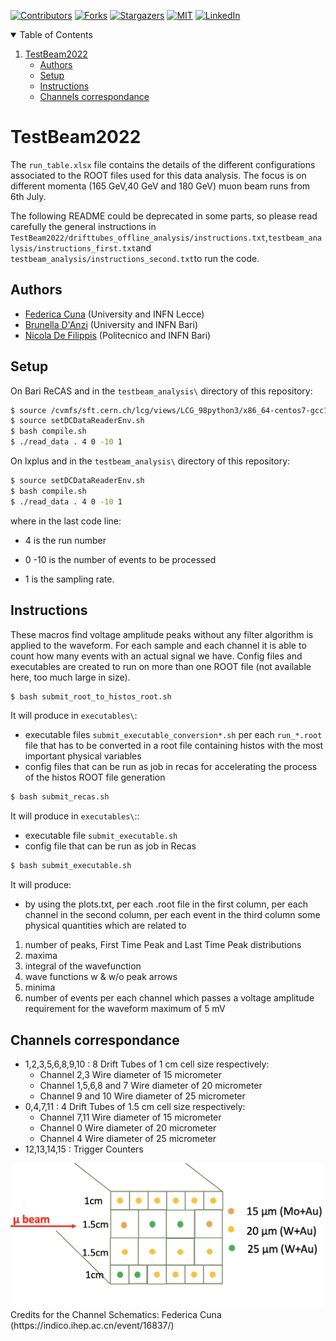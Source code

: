 <!-- PROJECT SHIELDS -->
[![Contributors][contributors-shield]][contributors-url]
[![Forks][forks-shield]][forks-url]
[![Stargazers][stars-shield]][stars-url]
[![MIT][license-shield]][license-url]
[![LinkedIn][linkedin-shield]][linkedin-url]

<!-- TABLE OF CONTENTS -->
<details open="open">
  <summary>Table of Contents</summary>
  <ol>
    <li>
      <a href="#TestBeam2022">TestBeam2022</a>
      <ul>
        <li><a href="#authors">Authors</a></li>
        <li><a href="#setup">Setup</a></li>
         <li> <a href="#instructions">Instructions</a></li>
        <li><a href="#channels-correspondance">Channels correspondance</a></li>
      </ul>
    </li>
  </ol>
</details>

# TestBeam2022

The `run_table.xlsx` file contains the details of the different configurations associated to the ROOT files used for this data analysis.
The focus is on different momenta (165 GeV,40 GeV and 180 GeV) muon beam runs from 6th July.

The following README could be deprecated in some parts, so please read carefully the general instructions in `TestBeam2022/drifttubes_offline_analysis/instructions.txt`,`testbeam_analysis/instructions_first.txt`and `testbeam_analysis/instructions_second.txt`to run the code.

## Authors

- [Federica Cuna](https://github.com/federicacuna) (University and INFN Lecce)
- [Brunella D'Anzi](https://github.com/bdanzi) (University and INFN Bari)
- [Nicola De Filippis](https://github.com/ndefilip) (Politecnico and INFN Bari)


## Setup

On Bari ReCAS and in the `testbeam_analysis\` directory of this repository:

```bash
$ source /cvmfs/sft.cern.ch/lcg/views/LCG_98python3/x86_64-centos7-gcc10-opt/setup.sh
$ source setDCDataReaderEnv.sh
$ bash compile.sh
$ ./read_data . 4 0 -10 1
```
On lxplus and in the `testbeam_analysis\` directory of this repository:

```bash
$ source setDCDataReaderEnv.sh
$ bash compile.sh
$ ./read_data . 4 0 -10 1
```
where in the last code line:

- 4 is the run number

- 0 -10 is the number of events to be processed

- 1 is the sampling rate.

## Instructions

These macros find voltage amplitude peaks without any filter algorithm is applied to the waveform.
For each sample and each channel it is able to count how many events with an actual signal we have.
Config files and executables are created to run on more than one ROOT file (not available here, too much large in size).

```bash
$ bash submit_root_to_histos_root.sh
```

It will produce in `executables\`:
- executable files `submit_executable_conversion*.sh` per each `run_*.root` file that has to be converted in a root file containing histos 
with the most important physical variables
- config files that can be run as job in recas for accelerating the process of the histos ROOT file generation
```bash
$ bash submit_recas.sh 
```
It will produce in `executables\`::
- executable file `submit_executable.sh`
- config file that can be run as job in Recas
```bash
$ bash submit_executable.sh
```

It will produce:
- by using the plots.txt, per each .root file in the first column, per each channel in the second column,
per each event in the third column some physical quantities which are related to 
1) number of peaks, First Time Peak and Last Time Peak distributions
2) maxima
3) integral of the wavefunction 
4) wave functions w & w/o peak arrows
5) minima
6) number of events per each channel which passes a voltage amplitude requirement for the waveform maximum of 5 mV


## Channels correspondance

- 1,2,3,5,6,8,9,10 : 8 Drift Tubes of 1 cm cell size respectively:
  - Channel 2,3 Wire diameter of 15 micrometer 
  - Channel 1,5,6,8 and 7 Wire diameter of 20 micrometer 
  - Channel 9 and 10 Wire diameter of 25 micrometer 
- 0,4,7,11 : 4 Drift Tubes of 1.5 cm cell size respectively:
  - Channel 7,11 Wire diameter of 15 micrometer 
  - Channel 0 Wire diameter of 20 micrometer 
  - Channel 4 Wire diameter of 25 micrometer 
- 12,13,14,15 : Trigger Counters

<img width="964" alt="Channel Schematics" src="https://github.com/bdanzi/TestBeam2022/blob/main/Schermata%202022-09-10%20alle%2020.18.11.png">
Credits for the Channel Schematics: Federica Cuna (https://indico.ihep.ac.cn/event/16837/)

<!-- MARKDOWN LINKS & IMAGES -->
<!-- https://www.markdownguide.org/basic-syntax/#reference-style-links -->
[contributors-shield]: https://img.shields.io/github/contributors/bdanzi/drifttubes_offline_analysis.svg?style=for-the-badge
[contributors-url]: https://github.com/bdanzi/drifttubes_offline_analysis/contributors

[forks-shield]: https://img.shields.io/github/forks/bdanzi/ML_COURSEBARI.svg?style=for-the-badge
[forks-url]: https://github.com/bdanzi/drifttubes_offline_analysis/network/members

[stars-shield]: https://img.shields.io/github/stars/bdanzi/ML_COURSEBARI.svg?style=for-the-badge
[stars-url]: https://github.com/bdanzi/drifttubes_offline_analysis/stargazers

[issues-shield]: https://img.shields.io/github/issues/bdanzi/drifttubes_offline_analysis.svg?style=for-the-badge
[issues-url]: https://github.com/bdanzi/drifttubes_offline_analysis/issues

[license-shield]: https://img.shields.io/github/license/bdanzi/drifttubes_offline_analysis.svg?style=for-the-badge
[license-url]: https://github.com/bdanzi/drifttubes_offline_analysis/blob/main/LICENSE.txt

[linkedin-shield]: https://img.shields.io/badge/-LinkedIn-black.svg?style=for-the-badge&logo=linkedin&colorB=555
[linkedin-url]: https://linkedin.com/in/brunella-d-anzi


 




